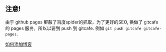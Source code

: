 ## 注意!

由于 github pages 屏蔽了百度spider的抓取，为了更好的SEO, 换做了 gitcafe 的 pages 服务，所以以要到 push 到 gitcafe. 例如 `git push gitcafe gitcafe-pages`.



[如何添加博客](https://github.com/microwise-system/products/wiki/如何添加博客)
